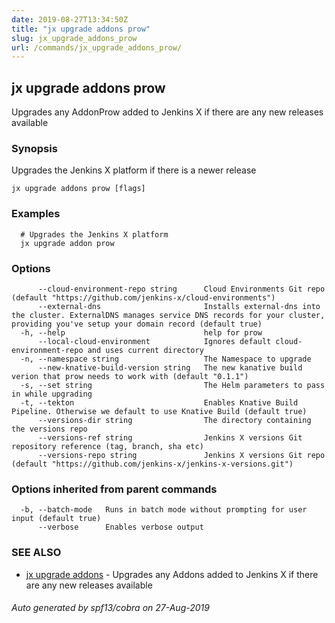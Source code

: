 ```yaml
---
date: 2019-08-27T13:34:50Z
title: "jx upgrade addons prow"
slug: jx_upgrade_addons_prow
url: /commands/jx_upgrade_addons_prow/
---
```

## jx upgrade addons prow

Upgrades any AddonProw added to Jenkins X if there are any new releases available

### Synopsis

Upgrades the Jenkins X platform if there is a newer release

```
jx upgrade addons prow [flags]
```

### Examples

```
  # Upgrades the Jenkins X platform
  jx upgrade addon prow
```

### Options

```
      --cloud-environment-repo string      Cloud Environments Git repo (default "https://github.com/jenkins-x/cloud-environments")
      --external-dns                       Installs external-dns into the cluster. ExternalDNS manages service DNS records for your cluster, providing you've setup your domain record (default true)
  -h, --help                               help for prow
      --local-cloud-environment            Ignores default cloud-environment-repo and uses current directory 
  -n, --namespace string                   The Namespace to upgrade
      --new-knative-build-version string   The new kanative build verion that prow needs to work with (default "0.1.1")
  -s, --set string                         The Helm parameters to pass in while upgrading
  -t, --tekton                             Enables Knative Build Pipeline. Otherwise we default to use Knative Build (default true)
      --versions-dir string                The directory containing the versions repo
      --versions-ref string                Jenkins X versions Git repository reference (tag, branch, sha etc)
      --versions-repo string               Jenkins X versions Git repo (default "https://github.com/jenkins-x/jenkins-x-versions.git")
```

### Options inherited from parent commands

```
  -b, --batch-mode   Runs in batch mode without prompting for user input (default true)
      --verbose      Enables verbose output
```

### SEE ALSO

* [jx upgrade addons](/commands/jx_upgrade_addons/)	 - Upgrades any Addons added to Jenkins X if there are any new releases available

###### Auto generated by spf13/cobra on 27-Aug-2019
